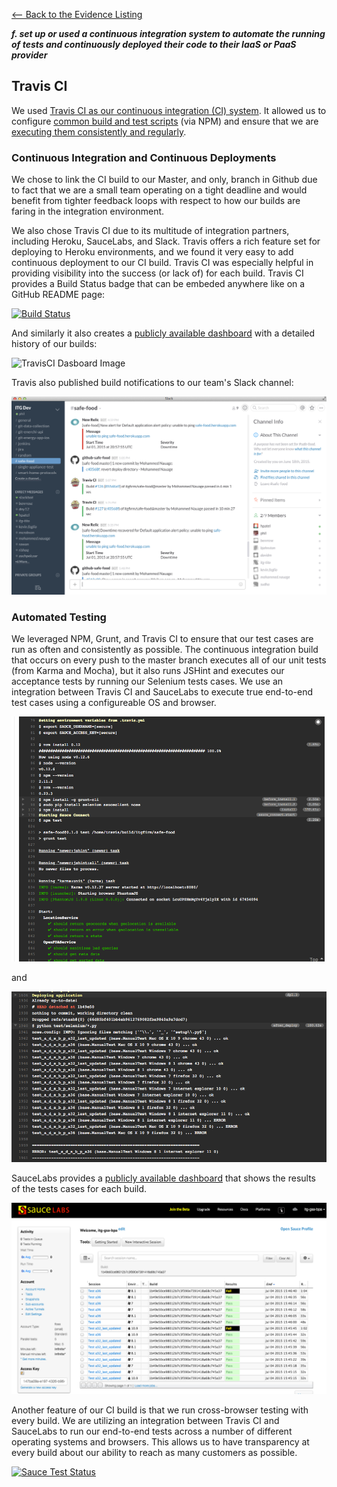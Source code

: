 [<-- Back to the Evidence Listing](https://github.com/philarmour/staged-content/edit/master/Evidence)

***f. set up or used a continuous integration system to automate the running of tests and continuously deployed their code to their IaaS or PaaS provider***

## Travis CI
We used [Travis CI as our continuous integration (CI) system](https://travis-ci.org/itgfirm/safe-food/builds).  It allowed us to configure [common build and test scripts](https://github.com/itgfirm/safe-food/blob/master/package.json) (via NPM) and ensure that we are [executing them consistently and regularly](https://github.com/itgfirm/safe-food/blob/master/.travis.yml).

### Continuous Integration and Continuous Deployments
We chose to link the CI build to our Master, and only, branch in Github due to fact that we are a small team operating on a tight deadline and would benefit from tighter feedback loops with respect to how our builds are faring in the integration environment. 

We also chose Travis CI due to its multitude of integration partners, including Heroku, SauceLabs, and Slack.  Travis offers a rich feature set for deploying to Heroku environments, and we found it very easy to add continuous deployment to our CI build. Travis CI was especially helpful in providing visibility into the success (or lack of) for each build. Travis CI provides a Build Status badge that can be embeded anywhere like on a GitHub README page:

[![Build Status](https://travis-ci.org/itgfirm/safe-food.svg?branch=master)](https://travis-ci.org/itgfirm/safe-food)

And similarly it also creates a [publicly available dashboard](https://travis-ci.org/itgfirm/safe-food/builds) with a detailed history of our builds:

![TravisCI Dasboard Image](https://github.com/philarmour/staged-content/raw/master/Evidence/f/TravisCI_Build_History.png)

Travis also published build notifications to our team's Slack channel:

![Image of Slack](Slack_Monitoring.png)

### Automated Testing

We leveraged NPM, Grunt, and Travis CI to ensure that our test cases are run as often and consistently as possible. The continuous integration build that occurs on every push to the master branch executes all of our unit tests (from Karma and Mocha), but it also runs JSHint and executes our acceptance tests by running our Selenium tests cases.  We use an integration between Travis CI and SauceLabs to execute true end-to-end test cases using a configureable OS and browser.

![image of travis unit tests](travis_test_execution.png)

and

![image of travis e2e tests](travis_e2e_tests.png)

SauceLabs provides a [publicly available dashboard](https://saucelabs.com/u/itg-gsa-bpa) that shows the results of the tests cases for each build.

![image of SauceLabs tests](SauceLabs_test_execution.png)

Another feature of our CI build is that we run cross-browser testing with every build. We are utilizing an integration between Travis CI and SauceLabs to run our end-to-end tests across a number of different operating systems and browsers.  This allows us to have transparency at every build about our ability to reach as many customers as possible.

[![Sauce Test Status](https://saucelabs.com/browser-matrix/itg-gsa-bpa.svg)](https://saucelabs.com/u/itg-gsa-bpa)

